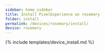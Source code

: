 ```yaml
---
sidebar: home_sidebar
title: Install PixelExperience on rosemary
folder: install
permalink: /devices/rosemary/install/
device: rosemary
---
```

{% include templates/device_install.md %}
